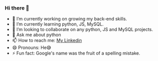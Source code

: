 ### Hi there 👋

- 🔭 I’m currently working on growing my back-end skills.
- 🌱 I’m currently learning python, JS, MySQL.
- 👯 I’m looking to collaborate on any python, JS and MySQL projects.
- 💬 Ask me about python
- 📫 How to reach me: <a href="https://www.linkedin.com/in/zebbylion-njau-3b6a6723b/">My Linkedin</a>
- 😄 Pronouns: He😅
- ⚡ Fun fact: Google's name was the fruit of a spelling mistake.
